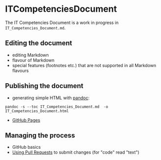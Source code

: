 # ITCompetenciesDocument

The IT Competencies Document is a work in progress in ```IT_Competencies_Document.md```. 

## Editing the document

- editing Markdown
- flavour of Markdown
- special features (footnotes etc.) that are not supported in all Markdown flavours

## Publishing the document

- generating simple HTML with [pandoc](https://pandoc.org/):

```
pandoc -s --toc IT_Competencies_Document.md  -o IT_Competencies_Document.html
```

- [GitHub Pages](https://pages.github.com/)

## Managing the process

- GitHub basics
- [Using Pull Requests](https://guides.github.com/introduction/flow/) to submit changes (for "code" read "text")
